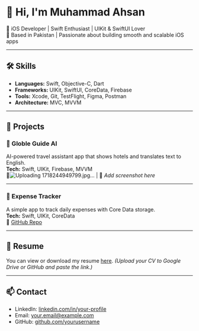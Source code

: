 # 👋 Hi, I'm Muhammad Ahsan

🚀 iOS Developer | Swift Enthusiast | UIKit & SwiftUI Lover  
📍 Based in Pakistan | Passionate about building smooth and scalable iOS apps

---

## 🛠️ Skills
- **Languages:** Swift, Objective-C, Dart
- **Frameworks:** UIKit, SwiftUI, CoreData, Firebase
- **Tools:** Xcode, Git, TestFlight, Figma, Postman
- **Architecture:** MVC, MVVM

---

## 📱 Projects

### 📌 Globle Guide AI
AI-powered travel assistant app that shows hotels and translates text to English.  
**Tech:** Swift, UIKit, Firebase, MVVM  
🔗![Uploading 1718244949799.jpg…]()
| 📸 *Add screenshot here*

---

### 📌 Expense Tracker
A simple app to track daily expenses with Core Data storage.  
**Tech:** Swift, UIKit, CoreData  
🔗 [GitHub Repo](#)

---

## 📄 Resume
You can view or download my resume [here](#). *(Upload your CV to Google Drive or GitHub and paste the link.)*

---

## 📫 Contact
- LinkedIn: [linkedin.com/in/your-profile](#)
- Email: your.email@example.com
- GitHub: [github.com/yourusername](#)
